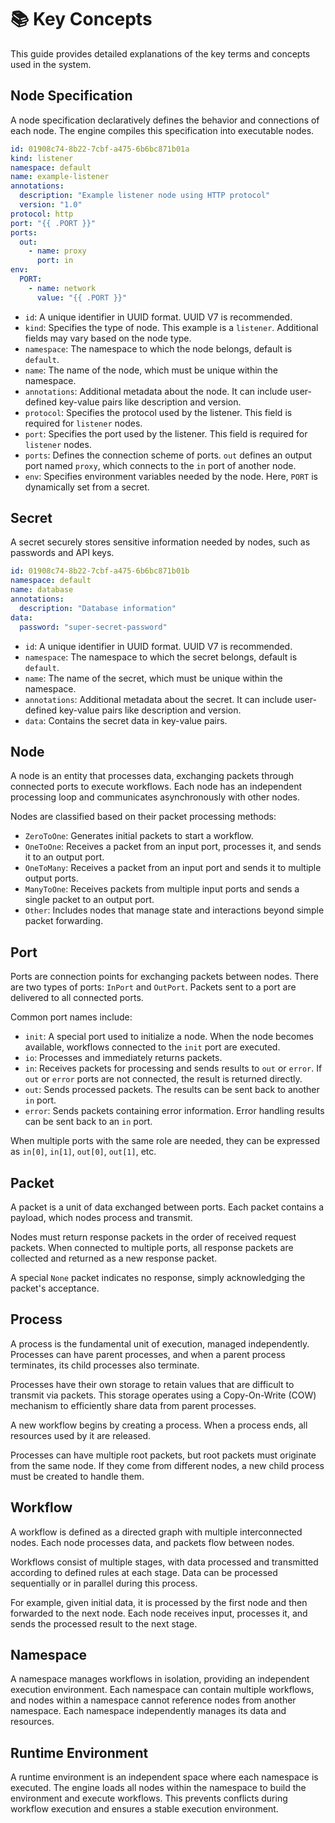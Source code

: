 # 📚 Key Concepts

This guide provides detailed explanations of the key terms and concepts used in the system.

## Node Specification

A node specification declaratively defines the behavior and connections of each node. The engine compiles this specification into executable nodes.

```yaml
id: 01908c74-8b22-7cbf-a475-6b6bc871b01a
kind: listener
namespace: default
name: example-listener
annotations:
  description: "Example listener node using HTTP protocol"
  version: "1.0"
protocol: http
port: "{{ .PORT }}"
ports:
  out:
    - name: proxy
      port: in
env:
  PORT:
    - name: network
      value: "{{ .PORT }}"
```

- `id`: A unique identifier in UUID format. UUID V7 is recommended.
- `kind`: Specifies the type of node. This example is a `listener`. Additional fields may vary based on the node type.
- `namespace`: The namespace to which the node belongs, default is `default`.
- `name`: The name of the node, which must be unique within the namespace.
- `annotations`: Additional metadata about the node. It can include user-defined key-value pairs like description and version.
- `protocol`: Specifies the protocol used by the listener. This field is required for `listener` nodes.
- `port`: Specifies the port used by the listener. This field is required for `listener` nodes.
- `ports`: Defines the connection scheme of ports. `out` defines an output port named `proxy`, which connects to the `in` port of another node.
- `env`: Specifies environment variables needed by the node. Here, `PORT` is dynamically set from a secret.

## Secret

A secret securely stores sensitive information needed by nodes, such as passwords and API keys.

```yaml
id: 01908c74-8b22-7cbf-a475-6b6bc871b01b
namespace: default
name: database
annotations:
  description: "Database information"
data:
  password: "super-secret-password"
```

- `id`: A unique identifier in UUID format. UUID V7 is recommended.
- `namespace`: The namespace to which the secret belongs, default is `default`.
- `name`: The name of the secret, which must be unique within the namespace.
- `annotations`: Additional metadata about the secret. It can include user-defined key-value pairs like description and version.
- `data`: Contains the secret data in key-value pairs.

## Node

A node is an entity that processes data, exchanging packets through connected ports to execute workflows. Each node has an independent processing loop and communicates asynchronously with other nodes.

Nodes are classified based on their packet processing methods:
- `ZeroToOne`: Generates initial packets to start a workflow.
- `OneToOne`: Receives a packet from an input port, processes it, and sends it to an output port.
- `OneToMany`: Receives a packet from an input port and sends it to multiple output ports.
- `ManyToOne`: Receives packets from multiple input ports and sends a single packet to an output port.
- `Other`: Includes nodes that manage state and interactions beyond simple packet forwarding.

## Port

Ports are connection points for exchanging packets between nodes. There are two types of ports: `InPort` and `OutPort`. Packets sent to a port are delivered to all connected ports.

Common port names include:
- `init`: A special port used to initialize a node. When the node becomes available, workflows connected to the `init` port are executed.
- `io`: Processes and immediately returns packets.
- `in`: Receives packets for processing and sends results to `out` or `error`. If `out` or `error` ports are not connected, the result is returned directly.
- `out`: Sends processed packets. The results can be sent back to another `in` port.
- `error`: Sends packets containing error information. Error handling results can be sent back to an `in` port.

When multiple ports with the same role are needed, they can be expressed as `in[0]`, `in[1]`, `out[0]`, `out[1]`, etc.

## Packet

A packet is a unit of data exchanged between ports. Each packet contains a payload, which nodes process and transmit.

Nodes must return response packets in the order of received request packets. When connected to multiple ports, all response packets are collected and returned as a new response packet.

A special `None` packet indicates no response, simply acknowledging the packet's acceptance.

## Process

A process is the fundamental unit of execution, managed independently. Processes can have parent processes, and when a parent process terminates, its child processes also terminate.

Processes have their own storage to retain values that are difficult to transmit via packets. This storage operates using a Copy-On-Write (COW) mechanism to efficiently share data from parent processes.

A new workflow begins by creating a process. When a process ends, all resources used by it are released.

Processes can have multiple root packets, but root packets must originate from the same node. If they come from different nodes, a new child process must be created to handle them.

## Workflow

A workflow is defined as a directed graph with multiple interconnected nodes. Each node processes data, and packets flow between nodes.

Workflows consist of multiple stages, with data processed and transmitted according to defined rules at each stage. Data can be processed sequentially or in parallel during this process.

For example, given initial data, it is processed by the first node and then forwarded to the next node. Each node receives input, processes it, and sends the processed result to the next stage.

## Namespace

A namespace manages workflows in isolation, providing an independent execution environment. Each namespace can contain multiple workflows, and nodes within a namespace cannot reference nodes from another namespace. Each namespace independently manages its data and resources.

## Runtime Environment

A runtime environment is an independent space where each namespace is executed. The engine loads all nodes within the namespace to build the environment and execute workflows. This prevents conflicts during workflow execution and ensures a stable execution environment.
